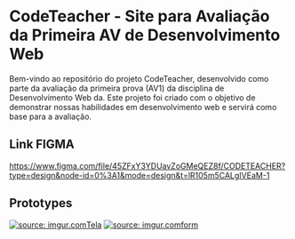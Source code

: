 # CodeTeacher - Site para Avaliação da Primeira AV de Desenvolvimento Web

Bem-vindo ao repositório do projeto CodeTeacher, desenvolvido como parte da avaliação da primeira prova (AV1) da disciplina de Desenvolvimento Web da. Este projeto foi
criado com o objetivo de demonstrar nossas habilidades em desenvolvimento web e servirá como base para a avaliação.

## Link FIGMA
 https://www.figma.com/file/45ZFxY3YDUavZoGMeQEZ8f/CODETEACHER?type=design&node-id=0%3A1&mode=design&t=lR105m5CALgIVEaM-1

## Prototypes 

<a href="https://imgur.com/nxvUx7j"> <img src="https://i.imgur.com/nxvUx7j.png" title="source: imgur.com" />Tela</a>
<a href="https://imgur.com/vIMKPuF"><img src="https://i.imgur.com/vIMKPuF.png" title="source: imgur.com" />form</a>

